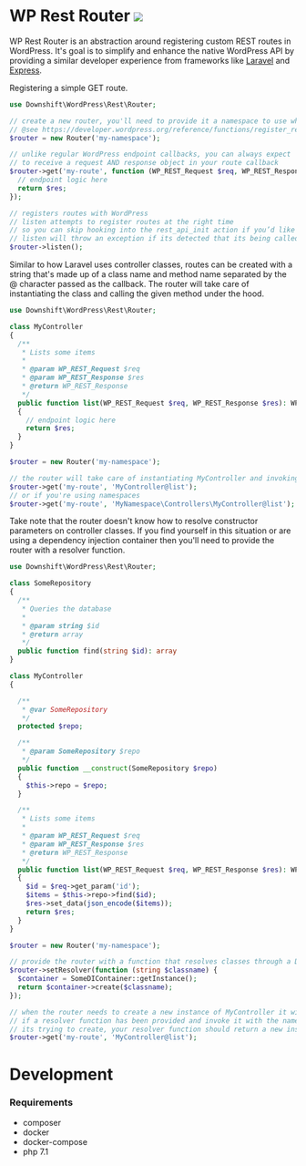 WP Rest Router ![](https://github.com/j-arens/wp-rest-router/workflows/CI/badge.svg)
========

WP Rest Router is an abstraction around registering custom REST routes in WordPress. It's goal is to simplify and enhance the native WordPress API by providing a similar developer experience from frameworks like [Laravel](https://laravel.com/) and [Express](https://expressjs.com/).

Registering a simple GET route.

```php
use Downshift\WordPress\Rest\Router;

// create a new router, you'll need to provide it a namespace to use when registering routes with WordPress
// @see https://developer.wordpress.org/reference/functions/register_rest_route/#parameters
$router = new Router('my-namespace');

// unlike regular WordPress endpoint callbacks, you can always expect
// to receive a request AND response object in your route callback
$router->get('my-route', function (WP_REST_Request $req, WP_REST_Response $res) {
  // endpoint logic here
  return $res;
});

// registers routes with WordPress
// listen attempts to register routes at the right time
// so you can skip hooking into the rest_api_init action if you’d like
// listen will throw an exception if its detected that its being called too late in the request
$router->listen();
```

Similar to how Laravel uses controller classes, routes can be created with a string that's made up of a class name and method name separated by the @ character passed as the callback. The router will take care of instantiating the class and calling the given method under the hood.

```php
use Downshift\WordPress\Rest\Router;

class MyController
{
  /**
   * Lists some items
   *
   * @param WP_REST_Request $req
   * @param WP_REST_Response $res
   * @return WP_REST_Response
   */
  public function list(WP_REST_Request $req, WP_REST_Response $res): WP_REST_Response
  {
    // endpoint logic here
    return $res;
  }
}

$router = new Router('my-namespace');

// the router will take care of instantiating MyController and invoking the list method under the hood
$router->get('my-route', 'MyController@list');
// or if you're using namespaces
$router->get('my-route', 'MyNamespace\Controllers\MyController@list');
```

Take note that the router doesn't know how to resolve constructor parameters on controller classes. If you find yourself in this situation or are using a dependency injection container then you'll need to provide the router with a resolver function.

```php
use Downshift\WordPress\Rest\Router;

class SomeRepository
{
  /**
   * Queries the database
   *
   * @param string $id
   * @return array
   */
  public function find(string $id): array
}

class MyController
{

  /**
   * @var SomeRepository
   */
  protected $repo;

  /**
   * @param SomeRepository $repo
   */
  public function __construct(SomeRepository $repo)
  {
    $this->repo = $repo;
  }

  /**
   * Lists some items
   *
   * @param WP_REST_Request $req
   * @param WP_REST_Response $res
   * @return WP_REST_Response
   */
  public function list(WP_REST_Request $req, WP_REST_Response $res): WP_REST_Response
  {
    $id = $req->get_param('id');
    $items = $this->repo->find($id);
    $res->set_data(json_encode($items));
    return $res;
  }
}

$router = new Router('my-namespace');

// provide the router with a function that resolves classes through a DI container
$router->setResolver(function (string $classname) {
  $container = SomeDIContainer::getInstance();
  return $container->create($classname);
});

// when the router needs to create a new instance of MyController it will first check
// if a resolver function has been provided and invoke it with the name of the class
// its trying to create, your resolver function should return a new instance of that class
$router->get('my-route', 'MyController@list');
```

# Development

### Requirements

* composer
* docker
* docker-compose
* php 7.1
